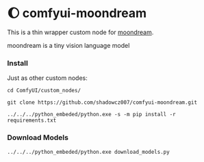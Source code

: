 # 🌔 comfyui-moondream

This is a thin wrapper custom node for [moondream](https://github.com/vikhyat/moondream). 

moondream is a tiny vision language model

### Install
Just as other custom nodes:
```
cd ComfyUI/custom_nodes/

git clone https://github.com/shadowcz007/comfyui-moondream.git

../../../python_embeded/python.exe -s -m pip install -r requirements.txt
```

### Download Models
```
../../../python_embeded/python.exe download_models.py

```